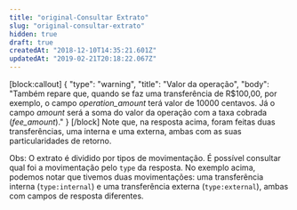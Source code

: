 ```yaml
---
title: "original-Consultar Extrato"
slug: "original-consultar-extrato"
hidden: true
draft: true
createdAt: "2018-12-10T14:35:21.601Z"
updatedAt: "2019-02-21T20:18:22.067Z"
---
```

[block:callout]
{
  "type": "warning",
  "title": "Valor da operação",
  "body": "Também repare que, quando se faz uma transferência de R$100,00, por exemplo, o campo _operation_amount_ terá valor de 10000 centavos. Já o campo _amount_ será a soma do valor da operação com a taxa cobrada (_fee_amount_)."
}
[/block]
Note que, na resposta acima, foram feitas duas transferências, uma interna e uma externa, ambas com as suas particularidades de retorno.

Obs: O extrato é dividido por tipos de movimentação. É possível consultar qual foi a movimentação pelo `type` da resposta. No exemplo acima, podemos notar que tivemos duas movimentações: uma transferência interna (`type:internal`) e uma transferência externa (`type:external`), ambas com campos de resposta diferentes.